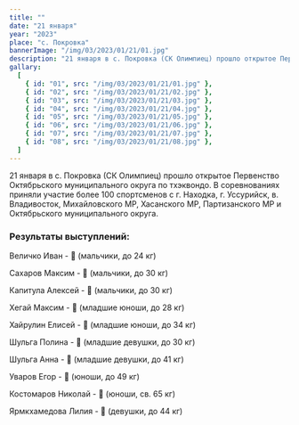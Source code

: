```yaml
---
title: ""
date: "21 января"
year: "2023"
place: "c. Покровка"
bannerImage: "/img/03/2023/01/21/01.jpg"
description: "21 января в с. Покровка (СК Олимпиец) прошло открытое Первенство Октябрьского муниципального округа по тхэквондо. В соревнованиях приняли участие более 100 спортсменов с г. Находка, г. Уссурийск, в. Владивосток, Михайловского МР, Хасанского МР, Партизанского МР и Октябрьского муниципального округа."
gallary:
  [
    { id: "01", src: "/img/03/2023/01/21/01.jpg" },
    { id: "02", src: "/img/03/2023/01/21/02.jpg" },
    { id: "03", src: "/img/03/2023/01/21/03.jpg" },
    { id: "04", src: "/img/03/2023/01/21/04.jpg" },
    { id: "05", src: "/img/03/2023/01/21/05.jpg" },
    { id: "06", src: "/img/03/2023/01/21/06.jpg" },
    { id: "07", src: "/img/03/2023/01/21/07.jpg" },
    { id: "08", src: "/img/03/2023/01/21/08.jpg" },
  ]
---
```


21 января в с. Покровка (СК Олимпиец) прошло открытое Первенство Октябрьского муниципального округа по тхэквондо. В соревнованиях приняли участие более 100 спортсменов с г. Находка, г. Уссурийск, в. Владивосток, Михайловского МР, Хасанского МР, Партизанского МР и Октябрьского муниципального округа.

### Результаты выступлений:

Величко Иван - 🥈 (мальчики, до 24 кг)

Сахаров Максим - 🥈 (мальчики, до 30 кг)

Капитула Алексей - 🥈 (мальчики, до 30 кг)

Хегай Максим - 🥇 (младшие юноши, до 28 кг)

Хайрулин Елисей - 🥇 (младшие юноши, до 34 кг)

Шульга Полина - 🥉 (младшие девушки, до 30 кг)

Шульга Анна - 🥇 (младшие девушки, до 41 кг)

Уваров Егор - 🥇 (юноши, до 49 кг)

Костомаров Николай - 🥈 (юноши, св. 65 кг)

Ярмкхамедова Лилия - 🥈 (девушки, до 44 кг)
